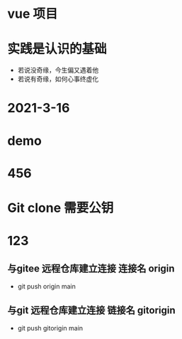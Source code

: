 ﻿# vue 项目

# 实践是认识的基础
+ 若说没奇缘，今生偏又遇着他
+ 若说有奇缘，如何心事终虚化


# 2021-3-16

# demo

# 456
# Git clone 需要公钥


# 123

## 与gitee 远程仓库建立连接 连接名 origin
+ git push origin main

## 与git 远程仓库建立连接 链接名 gitorigin
+ git push gitorigin main
